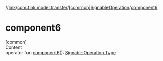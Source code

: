 //[link](../../index.md)/[com.tink.model.transfer](../index.md)/[[common]SignableOperation](index.md)/[component6](component6.md)



# component6  
[common]  
Content  
operator fun [component6](component6.md)(): [SignableOperation.Type](-type/index.md)  



